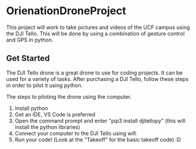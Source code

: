 # OrienationDroneProject

This project will work to take pictures and videos of the UCF campus using the DJI Tello.
This will be done by using a combination of gesture control and GPS in python.

## Get Started
The DJI Tello drone is a great drone to use for coding projects. It can be used for a variety of tasks. After purchasing a DJI Tello, follow these steps in order to pilot it using python.

The steps to piloting the drone using the computer.
1. Install python
2. Get an IDE, VS Code is preferred
3. Open the command prompt and enter "pip3 install djitellopy" (this will install the python libraries)
4. Connect your computer to the DJI Tello using wifi
5. Run your code! (Look at the "Takeoff" for the basic takeoff code)
:D



